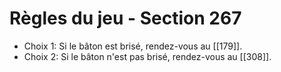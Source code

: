 # Règles du jeu - Section 267

- Choix 1: Si le bâton est brisé, rendez-vous au [[179]].
- Choix 2: Si le bâton n'est pas brisé, rendez-vous au [[308]].